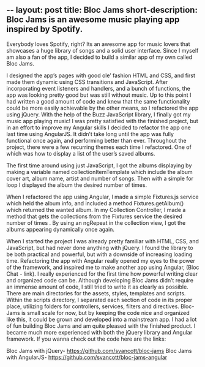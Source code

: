 --
layout: post
title: Bloc Jams
short-description: Bloc Jams is an awesome music playing app inspired by Spotify.
--
Everybody loves Spotify, right? Its an awesome app for music lovers that showcases a huge library of songs and a solid user interface. Since I myself am also a fan of the app, I decided to build a similar app of my own called Bloc Jams.

I designed the app’s pages with good ole’ fashion HTML and CSS, and first made them dynamic using CSS transitions and JavaScript. After incorporating event listeners and handlers, and a bunch of functions, the app was looking pretty good but was still without music. Up to this point I had written a good amount of code and knew that the same functionality could be more easily achievable by the other means, so I refactored the app using jQuery. With the help of the Buzz JavaScript library, I finally got my music app playing music! I was pretty satisfied with the finished project, but in an effort to improve my Angular skills I decided to refactor the app one last time using AngularJS. It didn’t take long until the app was fully functional once again, and performing better than ever.
Throughout the project, there were a few recurring themes each time I refactored. One of which was how to display a list of the user’s saved albums. 

The first time around using just JavaScript, I got the albums displaying by making a variable named collectionItemTemplate which include the album cover art, album name, artist and number of songs. Then with a simple for loop I displayed the album the desired number of times.

When I refactored the app using Angular, I made a simple Fixtures.js service which held the album info, and included a method Fixtures.getAlbum() which returned the wanted album. In my Collection Controller, I made a method that gets the collections from the Fixtures service the desired number of times . By using an ngRepeat in the collection view, I got the albums appearing dynamically once again.

When I started the project I was already pretty familiar with HTML, CSS, and JavaScript, but had never done anything with jQuery. I found the library to be both practical and powerful, but with a downside of increasing loading time. Refactoring the app with Angular really opened my eyes to the power of the framework, and inspired me to make another app using Angular, (Bloc Chat - link). I really experienced for the first time how powerful writing clear and organized code can be. Although developing Bloc Jams didn’t require an immense amount of code, I still tried to write it as clearly as possible. There are main directories for the assets, styles, templates and scripts. Within the scripts directory, I separated each section of code in its proper place, utilizing folders for controllers, services, filters and directives. Bloc-Jams is small scale for now, but by keeping the code nice and organized like this, it could be grown and developed into a mainstream app. I had a lot of fun building Bloc Jams and am quite pleased with the finished product. I became much more experienced with both the jQuery library and Angular framework. If you wanna check out the code here are the links:

Bloc Jams with jQuery- https://github.com/svancott/bloc-jams
Bloc Jams with AngularJS- https://github.com/svancott/bloc-jams-angular

